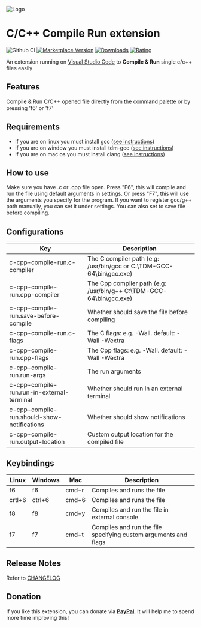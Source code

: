 ![Logo](resources/logo.png)

# C/C++ Compile Run extension

![Github CI](https://github.com/danielpinto8zz6/c-cpp-compile-run/actions/workflows/ci.yml/badge.svg)
[![Marketplace Version](https://vsmarketplacebadges.dev/version-short/danielpinto8zz6.c-cpp-compile-run.svg)](https://marketplace.visualstudio.com/items?itemName=danielpinto8zz6.c-cpp-compile-run)
[![Downloads](https://vsmarketplacebadges.dev/downloads-short/danielpinto8zz6.c-cpp-compile-run.svg)](https://marketplace.visualstudio.com/items?itemName=danielpinto8zz6.c-cpp-compile-run)
[![Rating](https://vsmarketplacebadges.dev/rating-short/danielpinto8zz6.c-cpp-compile-run.svg)](https://marketplace.visualstudio.com/items?itemName=danielpinto8zz6.c-cpp-compile-run)


An extension running on [Visual Studio Code](https://code.visualstudio.com) to **Compile & Run** single c/c++ files easily

## Features

Compile & Run C/C++ opened file directly from the command palette or by pressing 'f6' or 'f7'

## Requirements

* If you are on linux you must install gcc ([see instructions](docs/COMPILER_SETUP.md#Linux))
* If you are on window you must install tdm-gcc ([see instructions](docs/COMPILER_SETUP.md#Windows))
* If you are on mac os you must install clang ([see instructions](docs/COMPILER_SETUP.md#MacOS))
## How to use
Make sure you have .c or .cpp file open.
Press "F6", this will compile and run the file using default arguments in settings.
Or press "F7", this will use the arguments you specify for the program.
If you want to register gcc/g++ path manually, you can set it under settings.
You can also set to save file before compiling.

## Configurations
| Key | Description |
| ------------ | ------------ |
| c-cpp-compile-run.c-compiler | The C compiler path (e.g: /usr/bin/gcc or C:\\TDM-GCC-64\\bin\\gcc.exe) |
| c-cpp-compile-run.cpp-compiler | The Cpp compiler path (e.g: /usr/bin/g++ C:\\TDM-GCC-64\\bin\\gcc.exe) |
| c-cpp-compile-run.save-before-compile | Whether should save the file before compiling |
| c-cpp-compile-run.c-flags | The C flags: e.g. -Wall. default: -Wall -Wextra |
| c-cpp-compile-run.cpp-flags | The Cpp flags: e.g. -Wall. default: -Wall -Wextra |
| c-cpp-compile-run.run-args | The run arguments |
| c-cpp-compile-run.run-in-external-terminal | Whether should run in an external terminal |
| c-cpp-compile-run.should-show-notifications | Whether should show notifications |
| c-cpp-compile-run.output-location | Custom output location for the compiled file |

## Keybindings
| Linux  | Windows | Mac | Description  |
| ------------ | ------------ | ------------ | ------------ |
| f6  | f6 | cmd+r | Compiles and runs the file  |
| crtl+6  | ctrl+6 | cmd+6 | Compiles and runs the file  |
| f8  | f8 |	cmd+y  | Compiles and run the file in external console  |
| f7 | f7 | cmd+t | Compiles and run the file specifying custom arguments and flags  |

## Release Notes

Refer to [CHANGELOG](CHANGELOG.md)

## Donation

If you like this extension, you can donate via **[PayPal](https://www.paypal.me/danielpinto8zz6)**. It will help me to spend more time improving this!
